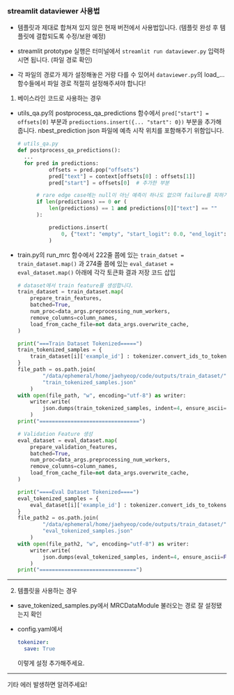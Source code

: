 ### streamlit dataviewer 사용법

- 템플릿과 제대로 합쳐져 있지 않은 현재 버전에서 사용법입니다. (템플릿 완성 후 템플릿에 결합되도록 수정/보완 예정)

- streamlit prototype 실행은 터미널에서 `streamlit run dataviewer.py` 입력하시면 됩니다. (파일 경로 확인)

- 각 파일의 경로가 제가 설정해놓은 거랑 다를 수 있어서 `dataviewer.py`의 load_... 함수들에서 파일 경로 적절히 설정해주셔야 합니다!

1. 베이스라인 코드로 사용하는 경우

- utils_qa.py의 postprocess_qa_predictions 함수에서 `pred["start"] = offsets[0]` 부분과 `predioctions.insert({... "start": 0})` 부분을 추가해줍니다. nbest_prediction json 파일에 예측 시작 위치를 포함해주기 위함입니다.

  ```python
  # utils_qa.py
  def postprocess_qa_predictions():
    ...
    for pred in predictions:
            offsets = pred.pop("offsets")
            pred["text"] = context[offsets[0] : offsets[1]]
            pred["start"] = offsets[0]  # 추가한 부분

        # rare edge case에는 null이 아닌 예측이 하나도 없으며 failure를 피하기 위해 fake prediction을 만듭니다.
        if len(predictions) == 0 or (
            len(predictions) == 1 and predictions[0]["text"] == ""
        ):

            predictions.insert(
                0, {"text": "empty", "start_logit": 0.0, "end_logit": 0.0, "score": 0.0, "start": 0}
            )
  ```

- train.py의 run_mrc 함수에서 222줄 쯤에 있는 `train_datset = train_dataset.map()` 과 274줄 쯤에 있는 `eval_dataset = eval_dataset.map()` 아래에 각각 토큰화 결과 저장 코드 삽입

  ```python
  # dataset에서 train feature를 생성합니다.
  train_dataset = train_dataset.map(
      prepare_train_features,
      batched=True,
      num_proc=data_args.preprocessing_num_workers,
      remove_columns=column_names,
      load_from_cache_file=not data_args.overwrite_cache,
  )

  print("===Train Dataset Tokenized=====")
  train_tokenized_samples = {
      train_dataset[i]['example_id'] : tokenizer.convert_ids_to_tokens(train_dataset['input_ids']) for i in range(len(train_dataset))
  }
  file_path = os.path.join(
          "/data/ephemeral/home/jaehyeop/code/outputs/train_dataset/",
          "train_tokenized_samples.json"
      )
  with open(file_path, "w", encoding="utf-8") as writer:
      writer.write(
          json.dumps(train_tokenized_samples, indent=4, ensure_ascii=False) + "\n"
      )
  print("================================")
  ```

  ```python
  # Validation Feature 생성
  eval_dataset = eval_dataset.map(
      prepare_validation_features,
      batched=True,
      num_proc=data_args.preprocessing_num_workers,
      remove_columns=column_names,
      load_from_cache_file=not data_args.overwrite_cache,
  )

  print("====Eval Dataset Tokenized====")
  eval_tokenized_samples = {
      eval_dataset[i]['example_id'] : tokenizer.convert_ids_to_tokens(eval_dataset[i]['input_ids']) for i in range(len(eval_dataset))
  }
  file_path2 = os.path.join(
          "/data/ephemeral/home/jaehyeop/code/outputs/train_dataset/",
          "eval_tokenized_samples.json"
      )
  with open(file_path2, "w", encoding="utf-8") as writer:
      writer.write(
          json.dumps(eval_tokenized_samples, indent=4, ensure_ascii=False) + "\n"
      )
  print("===============================")
  ```

---

2. 템플릿을 사용하는 경우

- save_tokenized_samples.py에서 MRCDataModule 불러오는 경로 잘 설정됐는지 확인
- config.yaml에서

  ```yaml
  tokenizer:
    save: True
  ```

  이렇게 설정 추가해주세요.

---

기타 에러 발생하면 알려주세요!
